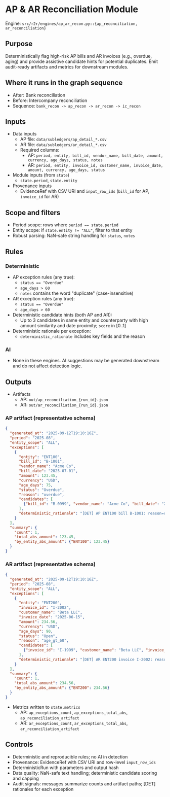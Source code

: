 # AP & AR Reconciliation Module

Engine: `src/r2r/engines/ap_ar_recon.py::{ap_reconciliation, ar_reconciliation}`

## Purpose

Deterministically flag high-risk AP bills and AR invoices (e.g., overdue, aging) and provide assistive candidate hints for potential duplicates. Emit audit-ready artifacts and metrics for downstream modules.

## Where it runs in the graph sequence

- After: Bank reconciliation
- Before: Intercompany reconciliation
- Sequence: `bank_recon -> ap_recon -> ar_recon -> ic_recon`

## Inputs

- Data inputs
  - AP file: `data/subledgers/ap_detail_*.csv`
  - AR file: `data/subledgers/ar_detail_*.csv`
  - Required columns:
    - AP: `period, entity, bill_id, vendor_name, bill_date, amount, currency, age_days, status, notes`
    - AR: `period, entity, invoice_id, customer_name, invoice_date, amount, currency, age_days, status`
- Module inputs (from `state`)
  - `state.period`, `state.entity`
- Provenance inputs
  - EvidenceRef with CSV URI and `input_row_ids` (`bill_id` for AP, `invoice_id` for AR)

## Scope and filters

- Period scope: rows where `period == state.period`
- Entity scope: if `state.entity != "ALL"`, filter to that entity
- Robust parsing: NaN-safe string handling for `status`, `notes`

## Rules

### Deterministic

- AP exception rules (any true):
  - `status == "Overdue"`
  - `age_days > 60`
  - `notes` contains the word "duplicate" (case-insensitive)
- AR exception rules (any true):
  - `status == "Overdue"`
  - `age_days > 60`
- Deterministic candidate hints (both AP and AR):
  - Up to 3 candidates in same entity and counterparty with high amount similarity and date proximity; `score` in [0..1]
- Deterministic rationale per exception:
  - `deterministic_rationale` includes key fields and the reason

### AI

- None in these engines. AI suggestions may be generated downstream and do not affect detection logic.

## Outputs

- Artifacts
  - AP: `out/ap_reconciliation_{run_id}.json`
  - AR: `out/ar_reconciliation_{run_id}.json`

### AP artifact (representative schema)

```json
{
  "generated_at": "2025-09-12T19:10:16Z",
  "period": "2025-08",
  "entity_scope": "ALL",
  "exceptions": [
    {
      "entity": "ENT100",
      "bill_id": "B-1001",
      "vendor_name": "Acme Co",
      "bill_date": "2025-07-01",
      "amount": 123.45,
      "currency": "USD",
      "age_days": 75,
      "status": "Overdue",
      "reason": "overdue",
      "candidates": [
        {"bill_id": "B-0999", "vendor_name": "Acme Co", "bill_date": "2025-07-02", "amount": 123.45, "score": 0.97}
      ],
      "deterministic_rationale": "[DET] AP ENT100 bill B-1001: reason=overdue, 123.45 USD, age_days=75."
    }
  ],
  "summary": {
    "count": 1,
    "total_abs_amount": 123.45,
    "by_entity_abs_amount": {"ENT100": 123.45}
  }
}
```

### AR artifact (representative schema)

```json
{
  "generated_at": "2025-09-12T19:10:16Z",
  "period": "2025-08",
  "entity_scope": "ALL",
  "exceptions": [
    {
      "entity": "ENT200",
      "invoice_id": "I-2002",
      "customer_name": "Beta LLC",
      "invoice_date": "2025-06-15",
      "amount": 234.56,
      "currency": "USD",
      "age_days": 90,
      "status": "Open",
      "reason": "age_gt_60",
      "candidates": [
        {"invoice_id": "I-1999", "customer_name": "Beta LLC", "invoice_date": "2025-06-14", "amount": 234.56, "score": 0.93}
      ],
      "deterministic_rationale": "[DET] AR ENT200 invoice I-2002: reason=age_gt_60, 234.56 USD, age_days=90."
    }
  ],
  "summary": {
    "count": 1,
    "total_abs_amount": 234.56,
    "by_entity_abs_amount": {"ENT200": 234.56}
  }
}
```

- Metrics written to `state.metrics`
  - AP: `ap_exceptions_count`, `ap_exceptions_total_abs`, `ap_reconciliation_artifact`
  - AR: `ar_exceptions_count`, `ar_exceptions_total_abs`, `ar_reconciliation_artifact`

## Controls

- Deterministic and reproducible rules; no AI in detection
- Provenance: EvidenceRef with CSV URI and row-level `input_row_ids`
- DeterministicRun with parameters and output hash
- Data quality: NaN-safe text handling; deterministic candidate scoring and capping
- Audit signals: messages summarize counts and artifact paths; [DET] rationales for each exception
